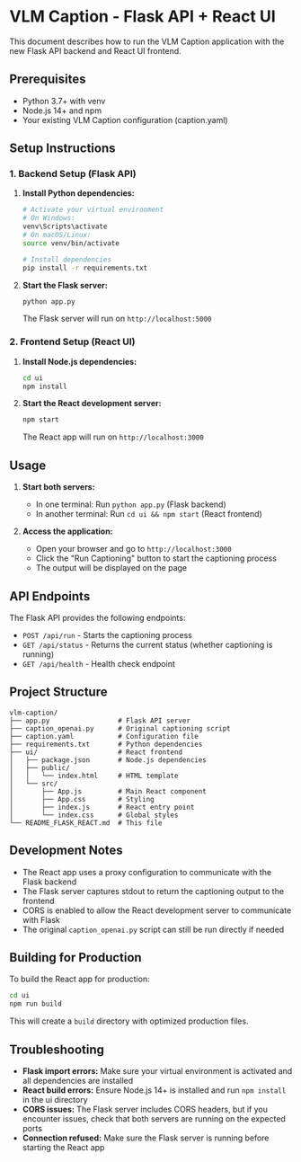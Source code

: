 # VLM Caption - Flask API + React UI

This document describes how to run the VLM Caption application with the new Flask API backend and React UI frontend.

## Prerequisites

- Python 3.7+ with venv
- Node.js 14+ and npm
- Your existing VLM Caption configuration (caption.yaml)

## Setup Instructions

### 1. Backend Setup (Flask API)

1. **Install Python dependencies:**
   ```bash
   # Activate your virtual environment
   # On Windows:
   venv\Scripts\activate
   # On macOS/Linux:
   source venv/bin/activate
   
   # Install dependencies
   pip install -r requirements.txt
   ```

2. **Start the Flask server:**
   ```bash
   python app.py
   ```
   
   The Flask server will run on `http://localhost:5000`

### 2. Frontend Setup (React UI)

1. **Install Node.js dependencies:**
   ```bash
   cd ui
   npm install
   ```

2. **Start the React development server:**
   ```bash
   npm start
   ```
   
   The React app will run on `http://localhost:3000`

## Usage

1. **Start both servers:**
   - In one terminal: Run `python app.py` (Flask backend)
   - In another terminal: Run `cd ui && npm start` (React frontend)

2. **Access the application:**
   - Open your browser and go to `http://localhost:3000`
   - Click the "Run Captioning" button to start the captioning process
   - The output will be displayed on the page

## API Endpoints

The Flask API provides the following endpoints:

- `POST /api/run` - Starts the captioning process
- `GET /api/status` - Returns the current status (whether captioning is running)
- `GET /api/health` - Health check endpoint

## Project Structure

```
vlm-caption/
├── app.py                 # Flask API server
├── caption_openai.py      # Original captioning script
├── caption.yaml           # Configuration file
├── requirements.txt       # Python dependencies
├── ui/                    # React frontend
│   ├── package.json       # Node.js dependencies
│   ├── public/
│   │   └── index.html     # HTML template
│   └── src/
│       ├── App.js         # Main React component
│       ├── App.css        # Styling
│       ├── index.js       # React entry point
│       └── index.css      # Global styles
└── README_FLASK_REACT.md  # This file
```

## Development Notes

- The React app uses a proxy configuration to communicate with the Flask backend
- The Flask server captures stdout to return the captioning output to the frontend
- CORS is enabled to allow the React development server to communicate with Flask
- The original `caption_openai.py` script can still be run directly if needed

## Building for Production

To build the React app for production:

```bash
cd ui
npm run build
```

This will create a `build` directory with optimized production files.

## Troubleshooting

- **Flask import errors:** Make sure your virtual environment is activated and all dependencies are installed
- **React build errors:** Ensure Node.js 14+ is installed and run `npm install` in the ui directory
- **CORS issues:** The Flask server includes CORS headers, but if you encounter issues, check that both servers are running on the expected ports
- **Connection refused:** Make sure the Flask server is running before starting the React app

